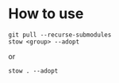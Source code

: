 # How to use 

```
git pull --recurse-submodules
stow <group> --adopt
```
or 
```
stow . --adopt
```
